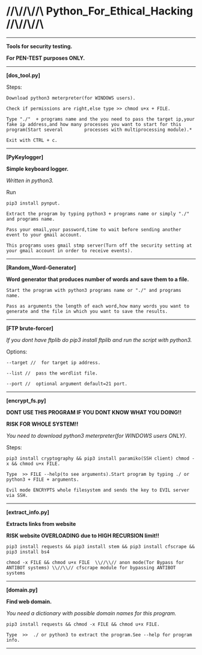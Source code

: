 

# //\\//\\//\\  Python_For_Ethical_Hacking  //\\//\\//\\

_________________________________________________________________________

**Tools for security testing.**                                 
                                                                        
**For PEN-TEST purposes ONLY.**                                         
                                                                        
_________________________________________________________________________

**[dos_tool.py]**

Steps:


    Download python3 meterpreter(for WINDOWS users).
  
    Check if permissions are right,else type >> chmod u+x + FILE.  
  
    Type "./"  + programs name and the you need to pass the target ip,your fake ip address,and how many processes you want to start for this program(Start several        processes with multiprocessing module).*
  
    Exit with CTRL + c.


_________________________________________________________________________________________________________________________________________________________________


**[PyKeylogger]**

**Simple keyboard logger.**

*Written in python3.*
    
Run 


    pip3 install pynput.
    
    Extract the program by typing python3 + programs name or simply "./"  and programs name.
    
    Pass your email,your password,time to wait before sending another event to your gmail account.
    
    This programs uses gmail stmp server(Turn off the security setting at your gmail account in order to receive events).
    
    
 _________________________________________________________________________________________________________________________________________________________________



**[Random_Word-Generator]**

**Word generator that produces number of words and save them to a file.**



    Start the program with python3 programs name or "./" and programs name.
 
    Pass as arguments the length of each word,how many words you want to generate and the file in which you want to save the results.


__________________________________________________________________________________________________________________________________________________________________


**[FTP brute-forcer]**

*If you dont have ftplib do pip3 install ftplib and run the script with python3.*
  
  Options:
  
  
    --target //  for target ip address.
  
    --list //  pass the wordlist file.
  
    --port //  optional argument default=21 port.


__________________________________________________________________________________________________________________________________________________________________


**[encrypt_fs.py]**

**DONT USE THIS PROGRAM IF YOU DONT KNOW WHAT YOU DOING!!**

**RISK FOR WHOLE SYSTEM!!**

*You need to download python3 meterpreter(for WINDOWS users ONLY)*.
 
 Steps:
 
 
    pip3 install cryptography && pip3 install paramiko(SSH client) chmod -x && chmod u+x FILE.
  
    Type  >> FILE --help(to see arguments).Start program by typing ./ or python3 + FILE + arguments.
  
    Evil mode ENCRYPTS whole filesystem and sends the key to EVIL server via SSH.
  
__________________________________________________________________________________________________________________________________________________________________


 **[extract_info.py]** 
 
 **Extracts links from website**
 
 **RISK website OVERLOADING due to HIGH RECURSION limit!!**
 
 
    pip3 install requests && pip3 install stem && pip3 install cfscrape && pip3 install bs4
 
    chmod -x FILE && chmod u+x FILE  \\//\\// anon mode(Tor Bypass for ANTIBOT systems) \\//\\// cfscrape module for bypassing ANTIBOT systems


__________________________________________________________________________________________________________________________________________________________________


**[domain.py]**

**Find web domain.**

*You need a dictionary with possible domain names for this program.* 


    pip3 install requests && chmod -x FILE && chmod u+x FILE.
 
    Type  >>  ./ or python3 to extract the program.See --help for program info.
  

_________________________________________________________________________________________________________________________________________________________________





